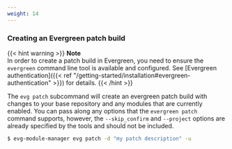 ```yaml
---
weight: 14 
---
```

### Creating an Evergreen patch build

{{< hint warning >}}
**Note**\
In order to create a patch build in Evergreen, you need to ensure the `evergreen` 
command line tool is available and configured. See [Evergreen authentication]({{< ref "/getting-started/installation#evergreen-authentication" >}})
for details.
{{< /hint >}}

The `evg patch` subcommand will create an evergreen patch build with changes to your base repository 
and any modules that are currently enabled. You can pass along any options that the 
`evergreen patch` command supports, however, the `--skip_confirm` and `--project` options are 
already specified by the tools and should not be included.

```bash
$ evg-module-manager evg patch -d "my patch description" -u
```
